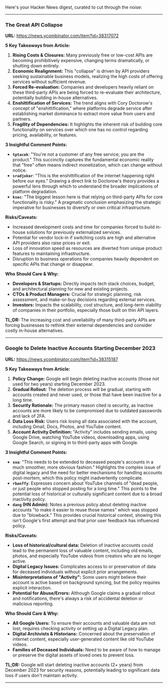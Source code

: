 Here's your Hacker News digest, curated to cut through the noise:

---

### The Great API Collapse
**URL:** https://news.ycombinator.com/item?id=38317072

**5 Key Takeaways from Article:**
1.  **Rising Costs & Closures:** Many previously free or low-cost APIs are becoming prohibitively expensive, changing terms dramatically, or shutting down entirely.
2.  **Economic Realignment:** This "collapse" is driven by API providers seeking sustainable business models, realizing the high costs of offering services without sufficient revenue.
3.  **Forced Re-evaluation:** Companies and developers heavily reliant on these third-party APIs are being forced to re-evaluate their architecture, potentially building in-house alternatives.
4.  **Enshittification of Services:** The trend aligns with Cory Doctorow's concept of "enshittification," where platforms degrade service after establishing market dominance to extract more value from users and partners.
5.  **Fragility of Dependencies:** It highlights the inherent risk of building core functionality on services over which one has no control regarding pricing, availability, or features.

**3 Insightful Comment Points:**
*   **`tptacek`**: "You're not a customer of any free service; you are the product." This succinctly captures the fundamental economic reality that "free" often means indirect monetization, which can change without notice.
*   **`sradjoker`**: "This is the enshittification of the internet happening right before our eyes." Drawing a direct link to Doctorow's theory provides a powerful lens through which to understand the broader implications of platform degradation.
*   **`ksec`**: "The biggest lesson here is that relying on third-party APIs for core functionality is risky." A pragmatic conclusion emphasizing the strategic imperative for businesses to diversify or own critical infrastructure.

**Risks/Caveats:**
*   Increased development costs and time for companies forced to build in-house solutions for previously externalized services.
*   Potential for vendor lock-in if switching costs are high and alternative API providers also raise prices or exit.
*   Loss of innovation speed as resources are diverted from unique product features to maintaining infrastructure.
*   Disruption to business operations for companies heavily dependent on specific APIs that change or disappear.

**Who Should Care & Why:**
*   **Developers & Startups:** Directly impacts tech stack choices, budget, and architectural planning for new and existing projects.
*   **CTOs & Product Managers:** Crucial for strategic planning, risk assessment, and make-or-buy decisions regarding external services.
*   **Investors:** Impacts the scalability, cost structure, and long-term viability of companies in their portfolio, especially those built on thin API layers.

**TL;DR:** The increasing cost and unreliability of many third-party APIs are forcing businesses to rethink their external dependencies and consider costly in-house alternatives.

---

### Google to Delete Inactive Accounts Starting December 2023
**URL:** https://news.ycombinator.com/item?id=38315187

**5 Key Takeaways from Article:**
1.  **Policy Change:** Google will begin deleting inactive accounts (those not used for two years) starting December 2023.
2.  **Gradual Rollout:** The deletion process will be gradual, starting with accounts created and never used, or those that have been inactive for a long time.
3.  **Security Rationale:** The primary reason cited is security, as inactive accounts are more likely to be compromised due to outdated passwords and lack of 2FA.
4.  **Data Loss Risk:** Users risk losing all data associated with the account, including Gmail, Docs, Photos, and YouTube content.
5.  **Account Activity Definition:** "Activity" includes sending emails, using Google Drive, watching YouTube videos, downloading apps, using Google Search, or signing in to third-party apps with Google.

**3 Insightful Comment Points:**
*   **`xoa`**: "This needs to be extended to deceased people's accounts in a much smoother, more obvious fashion." Highlights the complex issue of digital legacy and the need for better mechanisms for handling accounts post-mortem, which this policy might inadvertently complicate.
*   **`rbanffy`**: Expresses concern about YouTube channels of "dead people, or just people who stopped posting for a long time." This points to the potential loss of historical or culturally significant content due to a broad inactivity policy.
*   **`dang` (HN Admin)**: Notes a previous policy about deleting inactive accounts "to make it easier to reuse those names" which was stopped due to "blowback." This provides crucial historical context, showing this isn't Google's first attempt and that prior user feedback has influenced policy.

**Risks/Caveats:**
*   **Loss of historical/cultural data:** Deletion of inactive accounts could lead to the permanent loss of valuable content, including old emails, photos, and especially YouTube videos from creators who are no longer active.
*   **Digital Legacy Issues:** Complicates access to or preservation of data for deceased individuals without explicit prior arrangements.
*   **Misinterpretations of "Activity":** Some users might believe their account is active based on background syncing, but the policy requires explicit interaction.
*   **Potential for Abuse/Errors:** Although Google claims a gradual rollout and notifications, there's always a risk of accidental deletion or malicious reporting.

**Who Should Care & Why:**
*   **All Google Users:** To ensure their accounts and valuable data are not lost; requires checking activity or setting up a Digital Legacy plan.
*   **Digital Archivists & Historians:** Concerned about the preservation of internet content, especially user-generated content like old YouTube videos.
*   **Families of Deceased Individuals:** Need to be aware of how to manage or preserve the digital assets of loved ones to prevent loss.

**TL;DR:** Google will start deleting inactive accounts (2+ years) from December 2023 for security reasons, potentially leading to significant data loss if users don't maintain activity.

---